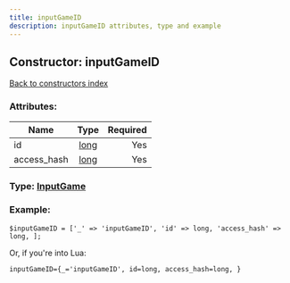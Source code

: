 ```yaml
---
title: inputGameID
description: inputGameID attributes, type and example
---
```

## Constructor: inputGameID  
[Back to constructors index](index.md)



### Attributes:

| Name     |    Type       | Required |
|----------|:-------------:|---------:|
|id|[long](../types/long.md) | Yes|
|access\_hash|[long](../types/long.md) | Yes|



### Type: [InputGame](../types/InputGame.md)


### Example:

```
$inputGameID = ['_' => 'inputGameID', 'id' => long, 'access_hash' => long, ];
```  

Or, if you're into Lua:  


```
inputGameID={_='inputGameID', id=long, access_hash=long, }

```


